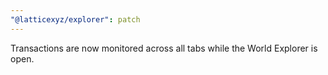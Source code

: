 ```yaml
---
"@latticexyz/explorer": patch
---
```


Transactions are now monitored across all tabs while the World Explorer is open.
